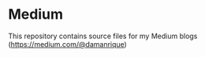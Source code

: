 # Medium
This repository contains source files for my Medium blogs (https://medium.com/@damanrique)
